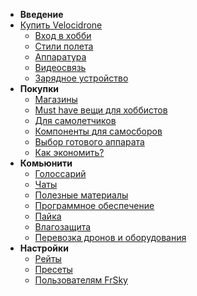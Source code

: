 * **Введение**
* [Купить Velocidrone](shop/sim.md)
  * [Вход в хобби](intro/README.md)
  * [Стили полета](intro/flightstyles.md)
  * [Аппаратура](intro/tx.md)
  * [Видеосвязь](intro/videoRx.md)
  * [Зарядное устройство](intro/power.md)
* **Покупки**
  * [Магазины](shop/README.md)
  * [Must have вещи для хоббистов](shop/nessesary.md)
  * [Для самолетчиков](shop/airplanes.md)
  * [Компоненты для самосборов](firstQUAD/DIY.md)
  * [Выбор готового аппарата](firstQUAD/KIT.md)
  * [Как экономить?](shop/lifehacks.md)
* **Комьюнити**
  * [Голоссарий](community/glossarium.md)
  * [Чаты](community/chats.md)
  * [Полезные материалы](community/usefull.md)
  * [Программное обеспечение](firstQUAD/software.md)
  * [Пайка](community/soldering.md)
  * [Влагозащита](community/coating.md)
  * [Перевозка дронов и оборудования](intro/bags.md)
* **Настройки**
  * [Рейты](settings/rates.md)
  * [Пресеты](settings/presets.md)
  * [Пользователям FrSky](settings/frsky.md)
